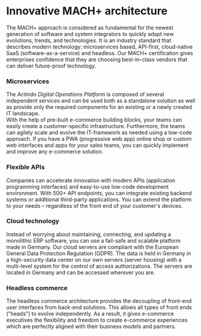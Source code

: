 # Innovative MACH+ architecture

The MACH+ approach is considered as fundamental for the newest generation of software and system integrators to quickly adapt new evolutions, trends, and technologies. It is an industry standard that describes modern technology: microservices based, API-first, cloud-native SaaS (software-as-a-service) and headless. Our MACH+ certification gives enterprises confidence that they are choosing best-in-class vendors that can deliver future-proof technology.


### Microservices
The *Actindo Digital Operations Platform* is composed of several independent services and can be used both as a standalone solution as well as provide only the required components for an existing or a newly created IT landscape.   
With the help of pre-built e-commerce building blocks, your teams can easily create a customer-specific infrastructure. Furthermore, the teams can agilely scale and evolve the IT-framework as needed using a low-code approach. If you have a PWA (progressive web app) online shop or custom web interfaces and apps for your sales teams, you can quickly implement and improve any e-commerce solution. 


### Flexible APIs

Companies can accelerate innovation with modern APIs (application programming interfaces) and easy-to-use low-code development environment. With 500+ API endpoints, you can integrate existing backend systems or additional third-party applications. You can extend the platform to your needs &ndash; regardless of the front end of your customer's devices. 


### Cloud technology

Instead of worrying about maintaining, connecting, and updating a monolithic ERP software, you can use a fail-safe and scalable platform made in Germany. Our cloud servers are compliant with the European General Data Protection Regulation (GDPR). The data is held in Germany in a high-security data center on our own 
servers (server housing) with a multi-level system for the control of access authorizations. The servers are located in Germany and can be accessed wherever you are.


### Headless commerce 

The headless commerce architecture provides the decoupling of front-end user interfaces from back-end solutions. This allows all types of front ends ("heads") to evolve independently. As a result, it gives e-commerce executives the flexibility and freedom to create e-commerce experiences which are perfectly aligned with their business models and partners. 
